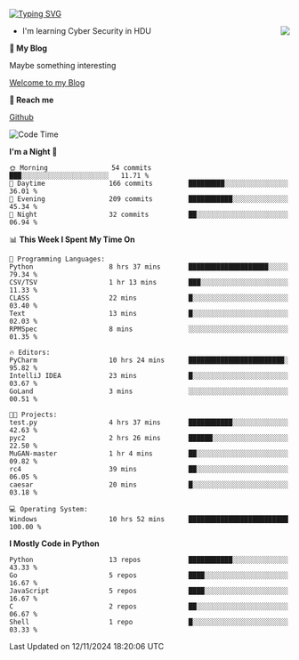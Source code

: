 [![Typing SVG](https://readme-typing-svg.herokuapp.com?font=Fira+Code&pause=1000&random=false&width=450&height=60&lines=Hello+%F0%9F%91%8B%F0%9F%8F%BB;I'm+JBNRZ)](https://git.io/typing-svg)

<a href="#">
  <img align="right" src="https://github-readme-stats.vercel.app/api?username=JBNRZ&show_icons=true&bg_color=15,f2f7fd,E0EAFC" />
</a>

- I'm learning Cyber Security in HDU

 **🌱 My Blog**

Maybe something interesting

[Welcome to my Blog](https://jbnrz.com.cn/)

 **💬 Reach me** 

[Github](https://github.com/JBNRZ)


<!--START_SECTION:waka-->
![Code Time](http://img.shields.io/badge/Code%20Time-742%20hrs%2020%20mins-blue)

**I'm a Night 🦉** 

```text
🌞 Morning                54 commits          ███░░░░░░░░░░░░░░░░░░░░░░   11.71 % 
🌆 Daytime                166 commits         █████████░░░░░░░░░░░░░░░░   36.01 % 
🌃 Evening                209 commits         ███████████░░░░░░░░░░░░░░   45.34 % 
🌙 Night                  32 commits          ██░░░░░░░░░░░░░░░░░░░░░░░   06.94 % 
```


📊 **This Week I Spent My Time On** 

```text
💬 Programming Languages: 
Python                   8 hrs 37 mins       ████████████████████░░░░░   79.34 % 
CSV/TSV                  1 hr 13 mins        ███░░░░░░░░░░░░░░░░░░░░░░   11.33 % 
CLASS                    22 mins             █░░░░░░░░░░░░░░░░░░░░░░░░   03.40 % 
Text                     13 mins             █░░░░░░░░░░░░░░░░░░░░░░░░   02.03 % 
RPMSpec                  8 mins              ░░░░░░░░░░░░░░░░░░░░░░░░░   01.35 % 

🔥 Editors: 
PyCharm                  10 hrs 24 mins      ████████████████████████░   95.82 % 
IntelliJ IDEA            23 mins             █░░░░░░░░░░░░░░░░░░░░░░░░   03.67 % 
GoLand                   3 mins              ░░░░░░░░░░░░░░░░░░░░░░░░░   00.51 % 

🐱‍💻 Projects: 
test.py                  4 hrs 37 mins       ███████████░░░░░░░░░░░░░░   42.63 % 
pyc2                     2 hrs 26 mins       ██████░░░░░░░░░░░░░░░░░░░   22.50 % 
MuGAN-master             1 hr 4 mins         ██░░░░░░░░░░░░░░░░░░░░░░░   09.82 % 
rc4                      39 mins             ██░░░░░░░░░░░░░░░░░░░░░░░   06.05 % 
caesar                   20 mins             █░░░░░░░░░░░░░░░░░░░░░░░░   03.18 % 

💻 Operating System: 
Windows                  10 hrs 52 mins      █████████████████████████   100.00 % 
```

**I Mostly Code in Python** 

```text
Python                   13 repos            ███████████░░░░░░░░░░░░░░   43.33 % 
Go                       5 repos             ████░░░░░░░░░░░░░░░░░░░░░   16.67 % 
JavaScript               5 repos             ████░░░░░░░░░░░░░░░░░░░░░   16.67 % 
C                        2 repos             ██░░░░░░░░░░░░░░░░░░░░░░░   06.67 % 
Shell                    1 repo              █░░░░░░░░░░░░░░░░░░░░░░░░   03.33 % 
```




 Last Updated on 12/11/2024 18:20:06 UTC
<!--END_SECTION:waka-->
